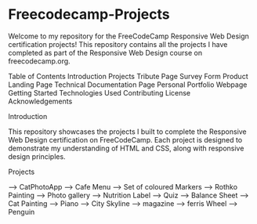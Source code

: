 # Freecodecamp-Projects

Welcome to my repository for the FreeCodeCamp Responsive Web Design certification projects! This repository contains all the projects I have completed as part of the Responsive Web Design course on freecodecamp.org.

Table of Contents
Introduction
Projects
Tribute Page
Survey Form
Product Landing Page
Technical Documentation Page
Personal Portfolio Webpage
Getting Started
Technologies Used
Contributing
License
Acknowledgements

Introduction

This repository showcases the projects I built to complete the Responsive Web Design certification on FreeCodeCamp. Each project is designed to demonstrate my understanding of HTML and CSS, along with responsive design principles.

Projects

--> CatPhotoApp
--> Cafe Menu
--> Set of coloured Markers
--> Rothko Painting
--> Photo gallery
--> Nutrition Label
--> Quiz
--> Balance Sheet
--> Cat Painting
--> Piano
--> City Skyline
--> magazine
--> ferris Wheel
--> Penguin
